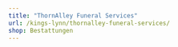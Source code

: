 ```yaml
---
title: "ThornAlley Funeral Services"
url: /kings-lynn/thornalley-funeral-services/
shop: Bestattungen
---
```

